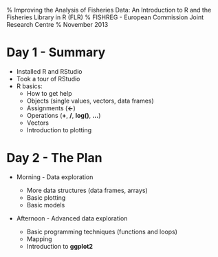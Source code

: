 % Improving the Analysis of Fisheries Data: An Introduction to R and the Fisheries Library in R (FLR) 
% FISHREG - European Commission Joint Research Centre
% November 2013

# Day 1 - Summary

* Installed R and RStudio
* Took a tour of RStudio
* R basics:
    * How to get help
    * Objects (single values, vectors, data frames)
    * Assignments (**<-**)
    * Operations (**+**, **/**, **log()**, **...**)
    * Vectors
    * Introduction to plotting

# Day 2 - The Plan

* Morning - Data exploration
    * More data structures (data frames, arrays)
    * Basic plotting
    * Basic models

* Afternoon - Advanced data exploration
    * Basic programming techniques (functions and loops)
    * Mapping
    * Introduction to **ggplot2**

